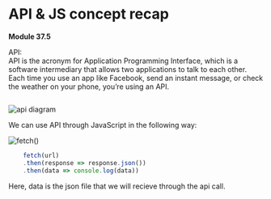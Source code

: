 # API & JS concept recap
**Module 37.5**

API:  
API is the acronym for Application Programming Interface, which is a software intermediary that allows two applications to talk to each other. Each time you use an app like Facebook, send an instant message, or check the weather on your phone, you’re using an API.

<img src="https://i0.wp.com/choosetoencrypt.com/wp-content/uploads/2019/06/Artboard-4.png?resize=640%2C430&ssl=1" alt=""> 

<br> 

<img src="https://assets-global.website-files.com/5f3c19f18169b62a0d0bf387/609b09fb261ba04c095064cb_https-lh6-googleusercontent-com-_nyclktg8po_wx5-.png" alt="api diagram"> <br>

We can use API through JavaScript in the following way:  

<img src="https://miro.medium.com/max/1400/1*Zp7OjG_itJNA3VoXL5f5sQ.png" alt="fetch()">  

```js
    fetch(url)
    .then(response => response.json())
    .then(data => console.log(data))
```

Here, data is the json file that we will recieve through the api call. 